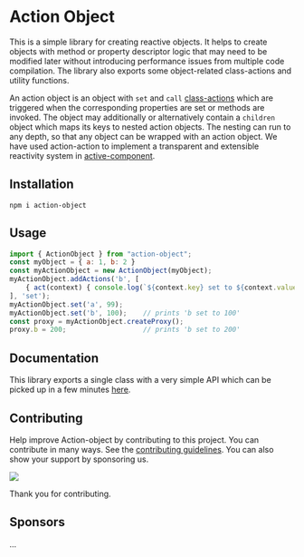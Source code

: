 # Action Object

This is a simple library for creating reactive objects. It helps to create objects with method or property descriptor logic that may need to be modified later without introducing performance issues from multiple code compilation. The library also exports some object-related class-actions and utility functions.

An action object is an object with `set` and `call` [class-actions](https://github.com/mksunny1/class-action) which are triggered when the corresponding properties are set or methods are invoked. The object may additionally or alternatively contain a `children` object which maps its keys to nested action objects. The nesting can run to any depth, so that any object can be wrapped with an action object. We have used action-action to implement a transparent and extensible reactivity system in [active-component](https://github.com/mksunny1/active-component).


## Installation

`npm i action-object`


## Usage

```js
import { ActionObject } from "action-object";
const myObject = { a: 1, b: 2 }
const myActionObject = new ActionObject(myObject);
myActionObject.addActions('b', [
    { act(context) { console.log(`${context.key} set to ${context.value}`) } }
], 'set');
myActionObject.set('a', 99);
myActionObject.set('b', 100);    // prints 'b set to 100'
const proxy = myActionObject.createProxy();
proxy.b = 200;                   // prints 'b set to 200'

```


## Documentation

This library exports a single class with a very simple API which can be picked up in a few minutes [here](./docs/api/classes/ActionObject.md).


## Contributing

Help improve Action-object by contributing to this project. You can contribute in many ways. See the [contributing guidelines](./CONTRIBUTING.md). You can also show your support by sponsoring us.

[![](https://www.paypalobjects.com/en_GB/i/btn/btn_donate_LG.gif)](https://www.paypal.com/donate/?hosted_button_id=S2ZW3RJSDHASW)

Thank you for contributing.


## Sponsors

...

